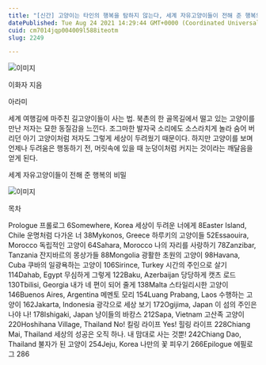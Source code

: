 ```yaml
---
title: "[신간] 고양이는 타인의 행복을 탐하지 않는다, 세계 자유고양이들이 전해 준 행복의 비밀"
datePublished: Tue Aug 24 2021 14:29:44 GMT+0000 (Coordinated Universal Time)
cuid: cm7014jqp004009l588iteotm
slug: 2249

---
```



![이미지](https://cdn.hashnode.com/res/hashnode/image/upload/v1739250975129/85c8d12c-f09b-42cc-926d-eac2f8320bb8.jpeg)

이화자 지음

아라미

세계 여행길에 마주친 길고양이들이 사는 법. 북촌의 한 골목길에서 떨고 있는 고양이를 만난 저자는 묘한 동질감을 느낀다. 조그마한 발자국 소리에도 소스라치게 놀라 숨어 버리던 아기 고양이처럼 저자도 그렇게 세상이 두려웠기 때문이다. 하지만 고양이를 보며 언제나 두려움은 행동하기 전, 머릿속에 있을 때 눈덩이처럼 커지는 것이라는 깨달음을 얻게 된다.

세계 자유고양이들이 전해 준 행복의 비밀

![이미지](https://cdn.hashnode.com/res/hashnode/image/upload/v1739250976861/d40a83f6-4deb-4a93-b3dd-3bd23e29b3c2.jpeg)

목차

Prologue 프롤로그 6Somewhere, Korea 세상이 두려운 너에게 8Easter Island, Chile 운명처럼 다가온 너 38Mykonos, Greece 하루키의 고양이들 52Essaouira, Morocco 독립적인 고양이 64Sahara, Morocco 나의 자리를 사랑하기 78Zanzibar, Tanzania 잔지바르의 몽상가들 88Mongolia 광활한 초원의 고양이 98Havana, Cuba 쿠바의 일광욕하는 고양이 106Sirince, Turkey 시간의 주인으로 살기 114Dahab, Egypt 무심하게 그렇게 122Baku, Azerbaijan 당당하게 캣츠 로드 130Tbilisi, Georgia 내가 네 편이 되어 줄게 138Malta 스타일리시한 고양이 146Buenos Aires, Argentina 메멘토 모리 154Luang Prabang, Laos 수행하는 고양이 162Jakarta, Indonesia 광각으로 세상 보기 172Ogijima, Japan 이 섬의 주인은 나야 나! 178Ishigaki, Japan 냥이들의 바캉스 212Sapa, Vietnam 고산족 고양이 220Hoshihana Village, Thailand No! 킬링 라이프 Yes! 힐링 라이프 228Chiang Mai, Thailand 세상의 성공은 오직 하나. 내 맘대로 사는 것뿐! 242Chiang Dao, Thailand 불자가 된 고양이 254Jeju, Korea 나만의 꽃 피우기 266Epilogue 에필로그 286